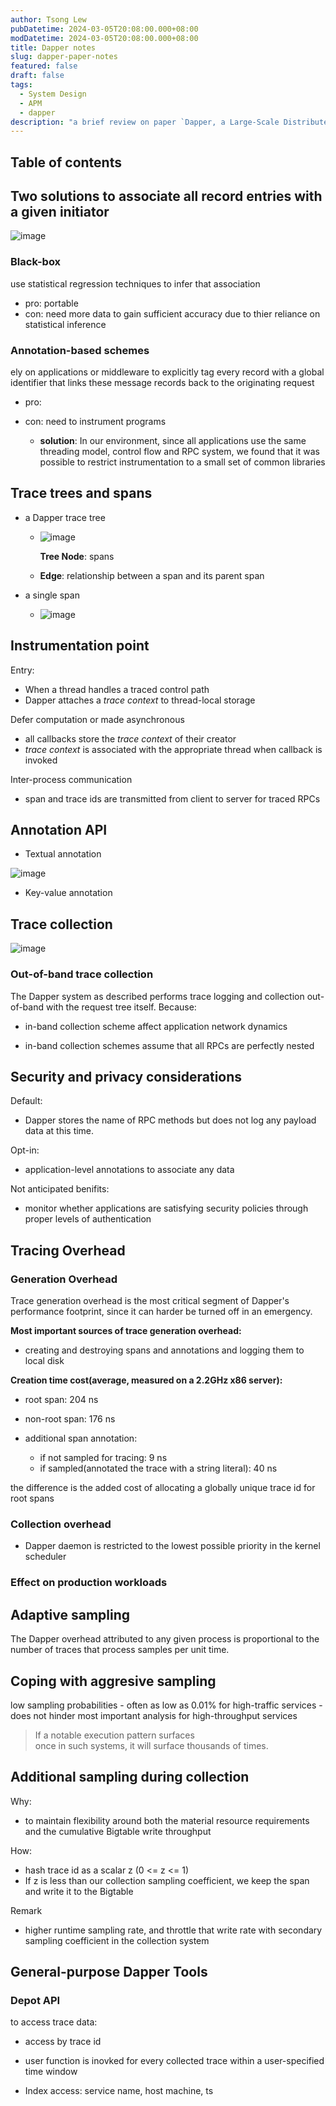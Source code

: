 ```yaml
---
author: Tsong Lew
pubDatetime: 2024-03-05T20:08:00.000+08:00
modDatetime: 2024-03-05T20:08:00.000+08:00
title: Dapper notes
slug: dapper-paper-notes
featured: false
draft: false
tags:
  - System Design
  - APM
  - dapper
description: "a brief review on paper `Dapper, a Large-Scale Distributed Systems Tracing Infrastructure`"
---
```


## Table of contents

## Two solutions to associate all record entries with a given initiator

​![image](../../assets/images/dapper-paper-notes/image-20240127141419-5bplgjp.png)​

### Black-box

use statistical regression techniques to infer that association

* pro: portable
* con: need more data to gain sufficient accuracy due to thier reliance on statistical inference

### Annotation-based schemes

ely on applications or middleware to explicitly tag every record with a global identifier that links these message records back to the originating request

* pro:
* con: need to instrument programs

  * **solution**: In our environment, since all applications use the same threading model, control flow and RPC system, we found that it was possible to restrict instrumentation to a small set of common libraries

## Trace trees and spans

* a Dapper trace tree

  * ​![image](../../assets/images/dapper-paper-notes/image-20240127191748-t70m94h.png) ​

    **Tree Node**: spans
  * **Edge**: relationship between a span and its parent span

* a single span

  * ​![image](../../assets/images/dapper-paper-notes/image-20240127192830-5pxwol3.png)​

## Instrumentation point

Entry:

* When a thread handles a traced control path
* Dapper attaches a *trace context* to thread-local storage

Defer computation or made asynchronous

* all callbacks store the *trace context* of their creator
* *trace context* is associated with the appropriate thread when callback is invoked

Inter-process communication

* span and trace ids are transmitted from client to server for traced RPCs

## Annotation API

* Textual annotation

​![image](../../assets/images/dapper-paper-notes/image-20240211110218-mkcet4z.png)​

* Key-value annotation

## Trace collection

​![image](../../assets/images/dapper-paper-notes/image-20240211121326-7xe402d.png)​

### Out-of-band trace collection

The Dapper system as described performs trace logging and collection out-of-band with the request tree itself. Because:

* in-band collection scheme affect application network dynamics

* in-band collection schemes assume that all RPCs are perfectly nested

## Security and privacy considerations

Default:

* Dapper stores the name of RPC methods but does not log any payload data at this time.

Opt-in:

* application-level annotations to associate any data

Not anticipated benifits:

* monitor whether applications are satisfying security policies through proper levels of authentication

## Tracing Overhead

### Generation Overhead

Trace generation overhead is the most critical segment of Dapper's performance footprint, since it can harder be turned off in an emergency.

**Most important sources of trace generation overhead:**

* creating and destroying spans and annotations and logging them to local disk

**Creation time cost(average, measured on a 2.2GHz x86 server):**

* root span: 204 ns
* non-root span: 176 ns
* additional span annotation:

  * if not sampled for tracing: 9 ns
  * if sampled(annotated the trace with a string literal): 40 ns

the difference is the added cost of allocating a globally unique trace id for root spans

### Collection overhead

* Dapper daemon is restricted to the lowest possible priority in the kernel scheduler

### Effect on production workloads

## Adaptive sampling

The Dapper overhead attributed to any given process is proportional to the number of traces that process samples per unit time.

## Coping with aggresive sampling

low sampling probabilities - often as low as 0.01% for high-traffic services - does not hinder most important analysis for high-throughput services

> If a notable execution pattern surfaces  
> once in such systems, it will surface thousands of times.

## Additional sampling during collection

Why:

* to maintain flexibility around both the material resource requirements and the cumulative Bigtable write throughput

How:

* hash trace id  as a scalar z (0 <= z <= 1)
* If z is less than our collection sampling coefficient, we keep the span and write it to the Bigtable

Remark

* higher runtime sampling rate, and throttle that write rate with secondary sampling coefficient in the collection system

## General-purpose Dapper Tools

### Depot API

to access trace data:

* access by trace id
* user function is inovked for every collected trace within a user-specified time window

* Index access: service name, host machine, ts
